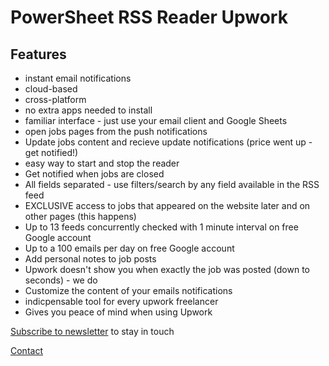 # PowerSheet RSS Reader Upwork

## Features
* instant email notifications
* cloud-based
* cross-platform
* no extra apps needed to install
* familiar interface - just use your email client and Google Sheets
* open jobs pages from the push notifications
* Update jobs content and recieve update notifications (price went up - get notified!)
* easy way to start and stop the reader
* Get notified when jobs are closed
* All fields separated - use filters/search by any field available in the RSS feed
* EXCLUSIVE access to jobs that appeared on the website later and on other pages (this happens)
* Up to 13 feeds concurrently checked with 1 minute interval on free Google account
* Up to a 100 emails per day on free Google account
* Add personal notes to job posts
* Upwork doesn't show you when exactly the job was posted (down to seconds) - we do
* Customize the content of your emails notifications
* indicpensable tool for every upwork freelancer
* Gives you peace of mind when using Upwork


[Subscribe to newsletter](https://docs.google.com/forms/d/e/1FAIpQLScpRhK8vhKuAUBLmjoeZ8768dXokRD1uhjTe9xjINVBPk7ewA/viewform?usp=sf_link) to stay in touch

[Contact](https://docs.google.com/forms/d/e/1FAIpQLSfXaCPD_zB4Cvvqs8wF2EISJhNE4-jk0bzz6PJkqeumzbh1gQ/viewform?usp=sf_link)
